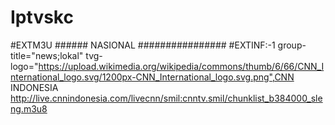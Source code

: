 # Iptvskc
#EXTM3U  ###### NASIONAL ################ #EXTINF:-1 group-title="news;lokal" tvg-logo="https://upload.wikimedia.org/wikipedia/commons/thumb/6/66/CNN_International_logo.svg/1200px-CNN_International_logo.svg.png",CNN INDONESIA http://live.cnnindonesia.com/livecnn/smil:cnntv.smil/chunklist_b384000_sleng.m3u8
